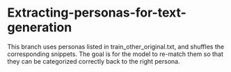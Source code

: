 # Extracting-personas-for-text-generation

This branch uses personas listed in train_other_original.txt, and shuffles the corresponding snippets. The goal is for the model to re-match them so that they can be categorized correctly back to the right persona.
